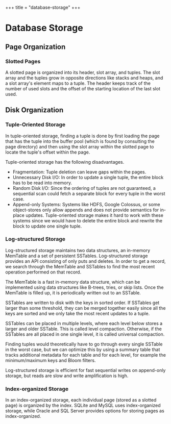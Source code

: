 +++
title = "database-storage"
+++

# Database Storage

## Page Organization

### Slotted Pages

A slotted page is organized into its header, slot array, and tuples. The slot array and the
tuples grow in opposite directions like stacks and heaps, and a slot array's element maps
to a tuple. The header keeps track of the number of used slots and the offset of the starting
location of the last slot used.

## Disk Organization

### Tuple-Oriented Storage

In tuple-oriented storage, finding a tuple is done by first loading the page that has the tuple
into the buffer pool (which is found by consulting the page directory) and then using the slot
array within the slotted page to locate the tuple's offset within the page.

Tuple-oriented storage has the following disadvantages.

- Fragmentation: Tuple deletion can leave gaps within the pages.
- Unnecessary Disk I/O: In order to update a single tuple, the entire block has to be read into memory.
- Random Disk I/O: Since the ordering of tuples are not guaranteed, a sequential scan could fetch
  a separate block for every tuple in the worst case.
- Append-only Systems: Systems like HDFS, Google Colossus, or some object-stores only allow appends
  and does not provide semantics for in-place updates. Tuple-oriented storage makes it hard to work
  with these systems since we would have to delete the entire block and rewrite the block to update
  one single tuple.

### Log-structured Storage

Log-structured storage maintains two data structures, an in-memory MemTable and a set of persistent
SSTables. Log-structured storage provides an API consisting of only puts and deletes. In order to get
a record, we search through the MemTable and SSTables to find the most recent operation performed
on that record.

The MemTable is a fast in-memory data structure, which can be implemented using data structures like
B-trees, tries, or skip lists. Once the MemTable is filled up, it is periodically written out to an
SSTable.

SSTables are written to disk with the keys in sorted order. If SSTables get larger than some threshold,
they can be merged together easily since all the keys are sorted and we only take the most recent
updates to a tuple.

SSTables can be placed in multiple levels, where each level below stores a larger and older SSTable.
This is called level compaction. Otherwise, if the SSTables are all placed in one single level, it
is called universal compaction.

Finding tuples would theoretically have to go through every single SSTable in the
worst case, but we can optimize this by using a summary table that tracks additional metadata for
each table and for each level, for example the minimum/maximum keys and Bloom filters.

Log-structured storage is efficient for fast sequential writes on append-only storage,
but reads are slow and write amplification is high.

### Index-organized Storage

In an index-organized storage, each individual page (stored as a slotted page) is organized by
the index. SQLite and MySQL uses index-organized storage, while Oracle and SQL Server provides options
for storing pages as index-organized.
